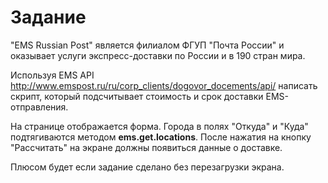 # Задание
"EMS Russian Post" является филиалом ФГУП "Почта России" и оказывает услуги экспресс-доставки по России и в 190 стран мира.   

Используя EMS API http://www.emspost.ru/ru/corp_clients/dogovor_docements/api/ написать скрипт, который подсчитывает стоимость и срок доставки EMS-отправления.  

На странице отображается форма. Города в полях "Откуда" и "Куда" подтягиваются методом **ems.get.locations**. После нажатия на кнопку "Рассчитать" на экране должны появиться данные о доставке.  

Плюсом будет если задание сделано без перезагрузки экрана.  
